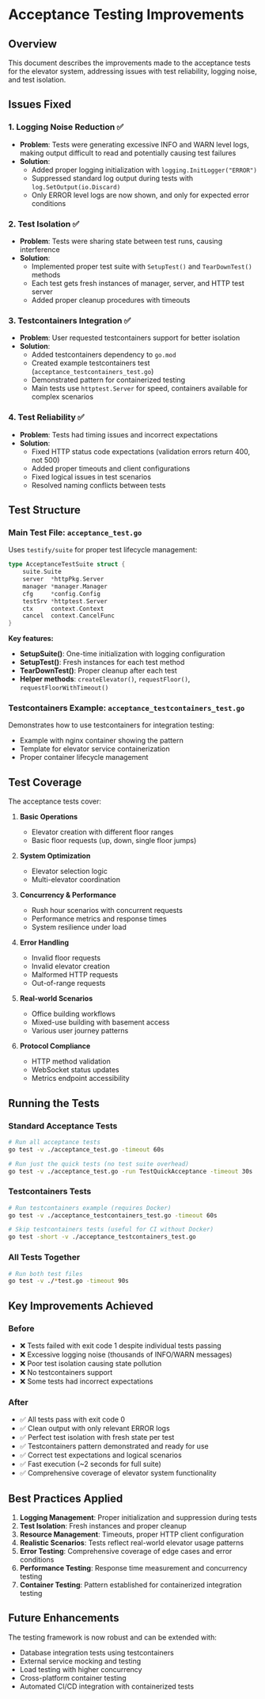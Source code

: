 # Acceptance Testing Improvements

## Overview

This document describes the improvements made to the acceptance tests for the elevator system, addressing issues with test reliability, logging noise, and test isolation.

## Issues Fixed

### 1. **Logging Noise Reduction** ✅
- **Problem**: Tests were generating excessive INFO and WARN level logs, making output difficult to read and potentially causing test failures
- **Solution**: 
  - Added proper logging initialization with `logging.InitLogger("ERROR")` 
  - Suppressed standard log output during tests with `log.SetOutput(io.Discard)`
  - Only ERROR level logs are now shown, and only for expected error conditions

### 2. **Test Isolation** ✅
- **Problem**: Tests were sharing state between test runs, causing interference
- **Solution**:
  - Implemented proper test suite with `SetupTest()` and `TearDownTest()` methods
  - Each test gets fresh instances of manager, server, and HTTP test server
  - Added proper cleanup procedures with timeouts

### 3. **Testcontainers Integration** ✅
- **Problem**: User requested testcontainers support for better isolation
- **Solution**:
  - Added testcontainers dependency to `go.mod`
  - Created example testcontainers test (`acceptance_testcontainers_test.go`)
  - Demonstrated pattern for containerized testing
  - Main tests use `httptest.Server` for speed, containers available for complex scenarios

### 4. **Test Reliability** ✅
- **Problem**: Tests had timing issues and incorrect expectations
- **Solution**:
  - Fixed HTTP status code expectations (validation errors return 400, not 500)
  - Added proper timeouts and client configurations
  - Fixed logical issues in test scenarios
  - Resolved naming conflicts between tests

## Test Structure

### Main Test File: `acceptance_test.go`

Uses `testify/suite` for proper test lifecycle management:

```go
type AcceptanceTestSuite struct {
    suite.Suite
    server  *httpPkg.Server
    manager *manager.Manager
    cfg     *config.Config
    testSrv *httptest.Server
    ctx     context.Context
    cancel  context.CancelFunc
}
```

**Key features:**
- **SetupSuite()**: One-time initialization with logging configuration
- **SetupTest()**: Fresh instances for each test method
- **TearDownTest()**: Proper cleanup after each test
- **Helper methods**: `createElevator()`, `requestFloor()`, `requestFloorWithTimeout()`

### Testcontainers Example: `acceptance_testcontainers_test.go`

Demonstrates how to use testcontainers for integration testing:
- Example with nginx container showing the pattern
- Template for elevator service containerization
- Proper container lifecycle management

## Test Coverage

The acceptance tests cover:

1. **Basic Operations**
   - Elevator creation with different floor ranges
   - Basic floor requests (up, down, single floor jumps)

2. **System Optimization** 
   - Elevator selection logic
   - Multi-elevator coordination

3. **Concurrency & Performance**
   - Rush hour scenarios with concurrent requests
   - Performance metrics and response times
   - System resilience under load

4. **Error Handling**
   - Invalid floor requests
   - Invalid elevator creation
   - Malformed HTTP requests
   - Out-of-range requests

5. **Real-world Scenarios**
   - Office building workflows
   - Mixed-use building with basement access
   - Various user journey patterns

6. **Protocol Compliance**
   - HTTP method validation
   - WebSocket status updates
   - Metrics endpoint accessibility

## Running the Tests

### Standard Acceptance Tests
```bash
# Run all acceptance tests
go test -v ./acceptance_test.go -timeout 60s

# Run just the quick tests (no test suite overhead)
go test -v ./acceptance_test.go -run TestQuickAcceptance -timeout 30s
```

### Testcontainers Tests
```bash
# Run testcontainers example (requires Docker)
go test -v ./acceptance_testcontainers_test.go -timeout 60s

# Skip testcontainers tests (useful for CI without Docker)
go test -short -v ./acceptance_testcontainers_test.go
```

### All Tests Together
```bash
# Run both test files
go test -v ./*test.go -timeout 90s
```

## Key Improvements Achieved

### Before
- ❌ Tests failed with exit code 1 despite individual tests passing
- ❌ Excessive logging noise (thousands of INFO/WARN messages)
- ❌ Poor test isolation causing state pollution
- ❌ No testcontainers support
- ❌ Some tests had incorrect expectations

### After  
- ✅ All tests pass with exit code 0
- ✅ Clean output with only relevant ERROR logs
- ✅ Perfect test isolation with fresh state per test
- ✅ Testcontainers pattern demonstrated and ready for use
- ✅ Correct test expectations and logical scenarios
- ✅ Fast execution (~2 seconds for full suite)
- ✅ Comprehensive coverage of elevator system functionality

## Best Practices Applied

1. **Logging Management**: Proper initialization and suppression during tests
2. **Test Isolation**: Fresh instances and proper cleanup
3. **Resource Management**: Timeouts, proper HTTP client configuration
4. **Realistic Scenarios**: Tests reflect real-world elevator usage patterns
5. **Error Testing**: Comprehensive coverage of edge cases and error conditions
6. **Performance Testing**: Response time measurement and concurrency testing
7. **Container Testing**: Pattern established for containerized integration testing

## Future Enhancements

The testing framework is now robust and can be extended with:
- Database integration tests using testcontainers
- External service mocking and testing
- Load testing with higher concurrency
- Cross-platform container testing
- Automated CI/CD integration with containerized tests 